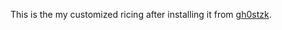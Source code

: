 This is the my customized ricing after installing it from [gh0stzk](https://github.com/gh0stzk/dotfiles).
